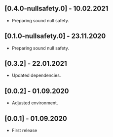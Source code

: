 ## [0.4.0-nullsafety.0] - 10.02.2021

* Preparing sound null safety.

## [0.1.0-nullsafety.0] - 23.11.2020

* Preparing sound null safety.

## [0.3.2] - 22.01.2021

* Updated dependencies.

## [0.0.2] - 01.09.2020 

* Adjusted environment.

## [0.0.1] - 01.09.2020 

* First release
